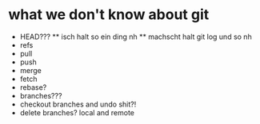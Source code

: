 # what we **don't** know about git

* HEAD???
** isch halt so ein ding nh
** machscht halt git log und so nh
* refs
* pull
* push
* merge
* fetch
* rebase?
* branches???
* checkout branches and undo shit?!
* delete branches? local and remote
